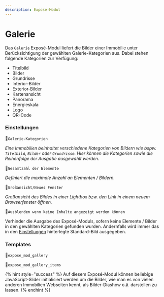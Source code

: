 ```yaml
---
description: Exposé-Modul
---
```


# Galerie

Das `Galerie` Exposé-Modul liefert die Bilder einer Immobilie unter Berücksichtigung der gewählten Galerie-Kategorien aus. Dabei stehen folgende Kategorien zur Verfügung:

* Titelbild
* Bilder
* Grundrisse
* Interior-Bilder
* Exterior-Bilder
* Kartenansicht
* Panorama
* Energieskala
* Logo
* QR-Code

### Einstellungen

🔹`Galerie-Kategorien`

_Eine Immobilien beinhaltet verschiedene Kategorien von Bildern wie bspw. `Titelbild`, `Bilder` oder `Grundrisse`. Hier können die Kategorien sowie die Reihenfolge der Ausgabe ausgewählt werden._

🔹`Gesamtzahl der Elemente`

_Definiert die maximale Anzahl an Elementen / Bildern._

🔹`Großansicht/Neues Fenster`

_Großansicht des Bildes in einer Lightbox bzw. den Link in einem neuem Browserfenster öffnen._

🔹`Ausblenden wenn keine Inhalte angezeigt werden können`

Verhinder die Ausgabe des Exposé-Moduls, sofern keine Elemente / Bilder in den gewählten Kategorien gefunden wurden. Andernfalls wird immer das in den [Einstellungen](../einstellungen.md) hinterlegte Standard-Bild ausgegeben.

### Templates

🔸`expose_mod_gallery`

🔸`expose_mod_gallery_items`

{% hint style="success" %}
Auf diesem Exposé-Modul können beliebige JavaScript-Slider initialisiert werden um die Bilder, wie man es von vielen anderen Immobilien Webseiten kennt, als Bilder-Diashow o.ä. darstellen zu lassen.
{% endhint %}

